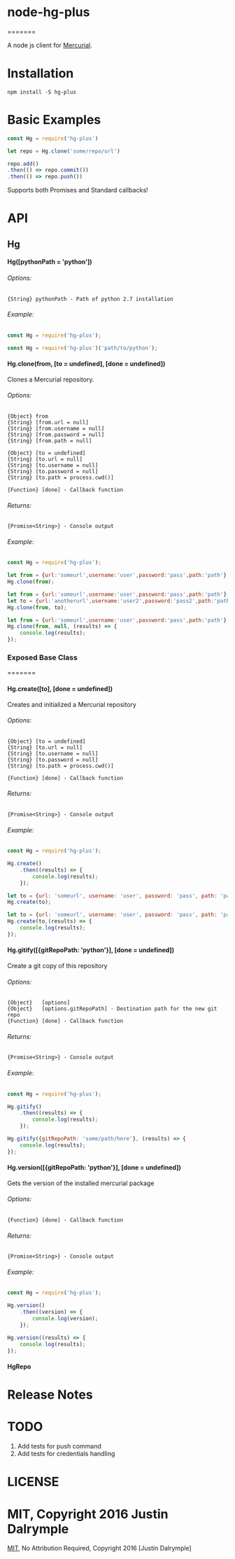 # node-hg-plus
=======

A node js client for [Mercurial](http://mercurial.selenic.com).

# Installation
	npm install -S hg-plus

# Basic Examples

```javascript
const Hg = require('hg-plus')

let repo = Hg.clone('some/repo/url')

repo.add()
.then(() => repo.commit())
.then(() => repo.push())

```

Supports both Promises and Standard callbacks!

# API

## Hg

#### Hg([pythonPath = 'python'])

###### *Options:*
	{String} pythonPath - Path of python 2.7 installation

###### *Example:*

```javascript
const Hg = require('hg-plus');

const Hg = require('hg-plus')('path/to/python');

```

#### Hg.clone(from, [to = undefined], [done = undefined])

Clones a Mercurial repository.

###### *Options:*
	{Object} from
	{String} [from.url = null]
	{String} [from.username = null]
	{String} [from.password = null]
	{String} [from.path = null]

	{Object} [to = undefined]
	{String} [to.url = null]
	{String} [to.username = null]
	{String} [to.password = null]
	{String} [to.path = process.cwd()]

	{Function} [done] - Callback function

###### *Returns:* 
	{Promise<String>} - Console output

###### *Example:*

```javascript
const Hg = require('hg-plus');

let from = {url:'someurl',username:'user',password:'pass',path:'path'};
Hg.clone(from);

let from = {url:'someurl',username:'user',password:'pass',path:'path'};
let to = {url:'anotherurl',username:'user2',password:'pass2',path:'path2'};
Hg.clone(from, to);

let from = {url:'someurl',username:'user',password:'pass',path:'path'};
Hg.clone(from, null, (results) => {
	console.log(results);
});

```

### Exposed Base Class
=======

#### Hg.create([to], [done = undefined])

Creates and initialized a Mercurial repository

###### *Options:*
	{Object} [to = undefined]
	{String} [to.url = null]
	{String} [to.username = null]
	{String} [to.password = null]
	{String} [to.path = process.cwd()]

	{Function} [done] - Callback function

###### *Returns:* 
	{Promise<String>} - Console output

###### *Example:*

```javascript
const Hg = require('hg-plus');

Hg.create()
	.then((results) => {
		console.log(results);
	});

let to = {url: 'someurl', username: 'user', password: 'pass', path: 'path'};
Hg.create(to);

let to = {url: 'someurl', username: 'user', password: 'pass', path: 'path'};
Hg.create(to,(results) => {
	console.log(results);
});

```

#### Hg.gitify([{gitRepoPath: 'python'}], [done = undefined])

Create a git copy of this repository

###### *Options:*
	{Object}   [options]
	{Object}   [options.gitRepoPath] - Destination path for the new git repo
	{Function} [done] - Callback function

###### *Returns:* 
	{Promise<String>} - Console output

###### *Example:*

```javascript
const Hg = require('hg-plus');

Hg.gitify()
	.then((results) => {
		console.log(results);
	});

Hg.gitify({gitRepoPath: 'some/path/here'}, (results) => {
	console.log(results);
});

```

#### Hg.version([{gitRepoPath: 'python'}], [done = undefined])

Gets the version of the installed mercurial package

###### *Options:*
	{Function} [done] - Callback function

###### *Returns:* 
	{Promise<String>} - Console output

###### *Example:*

```javascript
const Hg = require('hg-plus');

Hg.version()
	.then((version) => {
		console.log(version);
	});

Hg.version((results) => {
	console.log(results);
});

```
#### HgRepo

Release Notes
=============

TODO
=============
1. Add tests for push command
2. Add tests for credentials handling

LICENSE
=======

MIT, Copyright 2016 Justin Dalrymple
=======
[MIT](http://opensource.org/licenses/MIT), No Attribution Required, Copyright 2016 [Justin Dalrymple]
